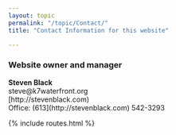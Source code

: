 ```yaml
---
layout: topic
permalink: "/topic/Contact/"
title: "Contact Information for this website"

---
```


<h3>Website owner and manager</h3>

<p><strong>Steven Black</strong><br> steve@k7waterfront.org <br> [http://stevenblack.com) <br> Office: (613](http://stevenblack.com) 542-3293</p>

{% include routes.html %}
